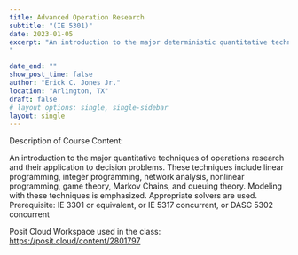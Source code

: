```yaml
---
title: Advanced Operation Research
subtitle: "(IE 5301)"
date: 2023-01-05
excerpt: "An introduction to the major deterministic quantitative techniques of operations research and their application to decision problems. These techniques include linear programming, integer programming, network analysis, and nonlinear programming. Modeling with these techniques is emphasized. Appropriate solvers are used. Prerequisite: MATH 2326 or concurrent enrollment.
"

date_end: ""
show_post_time: false
author: "Erick C. Jones Jr."
location: "Arlington, TX"
draft: false
# layout options: single, single-sidebar
layout: single
---
```

Description of Course Content:

An introduction to the major quantitative techniques of operations research and their application to decision problems. These techniques include linear programming, integer programming, network analysis, nonlinear programming, game theory, Markov Chains, and queuing theory. Modeling with these techniques is emphasized. Appropriate solvers are used. Prerequisite: IE 3301 or equivalent, or IE 5317 concurrent, or DASC 5302 concurrent

Posit Cloud Workspace used in the class: https://posit.cloud/content/2801797
